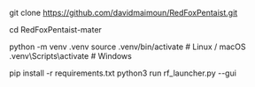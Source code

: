 git clone https://github.com/davidmaimoun/RedFoxPentaist.git

cd RedFoxPentaist-mater

python -m venv .venv
source .venv/bin/activate   # Linux / macOS
.venv\Scripts\activate      # Windows

pip install -r requirements.txt
python3 run rf_launcher.py --gui

